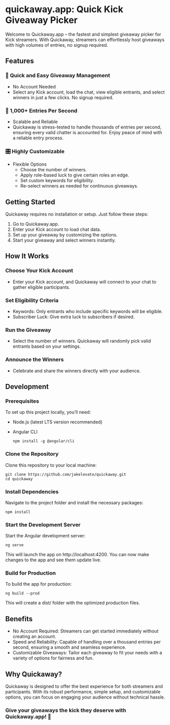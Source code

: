 # quickaway.app: Quick Kick Giveaway Picker

Welcome to Quickaway.app – the fastest and simplest giveaway picker for Kick streamers. With Quickaway, streamers can effortlessly host giveaways with high volumes of entries, no signup required.

## Features
### 🚀 Quick and Easy Giveaway Management
- No Account Needed
- Select any Kick account, load the chat, view eligible entrants, and select winners in just a few clicks. No signup required.

### 💨 1,000+ Entries Per Second
- Scalable and Reliable
- Quickaway is stress-tested to handle thousands of entries per second, ensuring every valid chatter is accounted for. Enjoy peace of mind with a reliable entry process.

### 🎛️ Highly Customizable
- Flexible Options
    - Choose the number of winners.
    - Apply role-based luck to give certain roles an edge.
    - Set custom keywords for eligibility.
    - Re-select winners as needed for continuous giveaways.

## Getting Started

Quickaway requires no installation or setup. Just follow these steps:
  1. Go to Quickaway.app.
  2. Enter your Kick account to load chat data.
  3. Set up your giveaway by customizing the options.
  4. Start your giveaway and select winners instantly.

## How It Works
### Choose Your Kick Account
- Enter your Kick account, and Quickaway will connect to your chat to gather eligible participants.
### Set Eligibility Criteria
- Keywords: Only entrants who include specific keywords will be eligible.
- Subscriber Luck: Give extra luck to subscribers if desired.
### Run the Giveaway
- Select the number of winners. Quickaway will randomly pick valid entrants based on your settings.
### Announce the Winners
- Celebrate and share the winners directly with your audience.

## Development
### Prerequisites
To set up this project locally, you’ll need:
  - Node.js (latest LTS version recommended)  
  - Angular CLI

        npm install -g @angular/cli

### Clone the Repository

  Clone this repository to your local machine:

    git clone https://github.com/jakelevato/quickaway.git
    cd quickaway

### Install Dependencies

   Navigate to the project folder and install the necessary packages:

    npm install

### Start the Development Server

  Start the Angular development server:

    ng serve

  This will launch the app on http://localhost:4200. You can now make changes to the app and see them update live.

### Build for Production

To build the app for production:

    ng build --prod

This will create a dist/ folder with the optimized production files.


## Benefits

  - No Account Required: Streamers can get started immediately without creating an account.
  - Speed and Reliability: Capable of handling over a thousand entries per second, ensuring a smooth and seamless experience.
  - Customizable Giveaways: Tailor each giveaway to fit your needs with a variety of options for fairness and fun.

## Why Quickaway?

Quickaway is designed to offer the best experience for both streamers and participants. With its robust performance, simple setup, and customizable options, you can focus on engaging your audience without technical hassle.

### Give your giveaways the kick they deserve with Quickaway.app! 🎉
